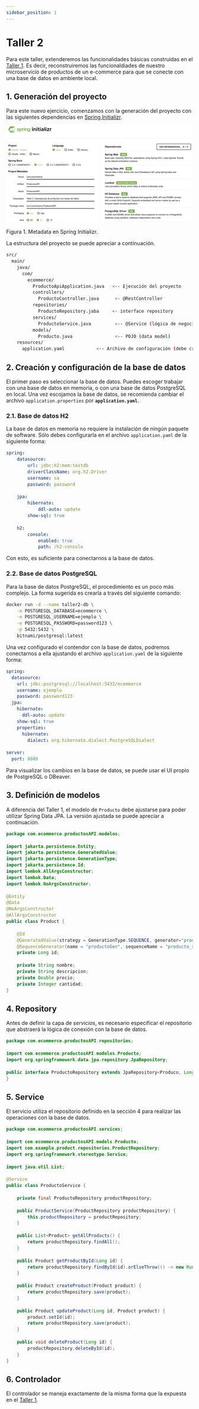 ```yaml
---
sidebar_position: 1
---
```


# Taller 2

Para este taller, extenderemos las funcionalidades básicas construidas en el [Taller 1](/docs/introduccion/primeros-pasos/taller1.md). Es decir, reconstruiremos las funcionaldiades de nuestro microservicio de productos de un e-commerce para que se conecte con una base de datos en ambiente local.

## 1. Generación del proyecto

Para este nuevo ejercicio, comenzamos con la generación del proyecto con las siguientes dependencias en [Spring Initializr](https://start.spring.io).

![](../../../static/img/spring%20data/Taller2/Initializr.png)

Figura 1. Metadata en Spring Initializr.

La estructura del proyecto se puede apreciar a continuación.

```bash
src/
  main/
    java/
      com/
        ecommerce/
          ProductoApiApplication.java   <-- Ejecución del proyecto
          controllers/
            ProductoController.java      <- @RestController
          repositories/
            ProductoRepository.jaba     <- interface repository
          services/
            ProductoService.java         <-- @Service (lógica de negocio)
          models/
            Producto.java                <-- POJO (data model)
    resources/
      application.yaml            <-- Archivo de configuración (debe crearse)

```

## 2. Creación y configuración de la base de datos

El primer paso es seleccionar la base de datos. Puedes escoger trabajar con una base de datos en memoria, o con una base de datos PostgreSQL en local. Una vez escojamos la base de datos, se recomienda cambiar el archivo `application.properties` por __`application.yaml`__.

### 2.1. Base de datos H2

La base de datos en memoria no requiere la instalación de ningún paquete de software. Sólo debes configurarla en el archivo `application.yaml` de la siguiente forma:

```yaml
spring:
    datasource: 
        url: jdbc:h2:mem:testdb
        driverClassName: org.h2.Driver
        username: sa
        password: password

    jpa:
        hibernate:
            ddl-auto: update
        show-sql: true

    h2:
        console:
            enabled: true
            path: /h2-console
```

Con esto, es suficiente para conectarnos a la base de datos.

### 2.2. Base de datos PostgreSQL

Para la base de datos PostgreSQL, el procedimiento es un poco más complejo. La forma sugerida es crearla a través del siguiente comando:

```bash
docker run -d --name taller2-db \
    -e POSTGRESQL_DATABASE=ecommerce \
    -e POSTGRESQL_USERNAME=ejemplo \
    -e POSTGRESQL_PASSWORD=password123 \
    -p 5432:5432 \
    bitnami/postgresql:latest
```


Una vez configurado el contendor con la base de datos, podremos conectarnos a ella ajustando el archivo `application.yaml` de la siguiente forma:

```yaml
spring:
  datasource:
    url: jdbc:postgresql://localhost:5432/ecommerce
    username: ejemplo
    password: password123
  jpa:
    hibernate:
      ddl-auto: update
    show-sql: true
    properties:
      hibernate:
        dialect: org.hibernate.dialect.PostgreSQLDialect

server:
  port: 8080
```
Para visualizar los cambios en la base de datos, se puede usar el UI propio de PostgreSQL o DBeaver.

## 3. Definición de modelos

A diferencia del Taller 1, el modelo de `Producto` debe ajustarse para poder utilizar Spring Data JPA. La versión ajustada se puede apreciar a continuación.

```java
package com.ecommerce.productosAPI.modelos;

import jakarta.persistence.Entity;
import jakarta.persistence.GeneratedValue;
import jakarta.persistence.GenerationType;
import jakarta.persistence.Id;
import lombok.AllArgsConstructor;
import lombok.Data;
import lombok.NoArgsConstructor;

@Entity
@Data
@NoArgsConstructor
@AllArgsConstructor
public class Product {

    @Id
    @GeneratedValue(strategy = GenerationType.SEQUENCE, generator="productoGen")
    @SequenceGenerator(name = "productoGen", sequenceName = "producto_sequence", allocationSize = 1)
    private Long id;

    private String nombre;
    private String descripcion;
    private Double precio;
    private Integer cantidad;
}
```

## 4. Repository

Antes de definir la capa de _servicios_, es necesario especificar el repositorio que abstraerá la lógica de conexión con la base de datos.

```java
package com.ecommerce.productosAPI.repositories;

import com.ecommerce.productosAPI.modelos.Producto;
import org.springframework.data.jpa.repository.JpaRepository;

public interface ProductoRepository extends JpaRepository<Produco, Long> {
}
```

## 5. Service

El servicio utiliza el repositorio definido en la sección 4 para realizar las operaciones con la base de datos. 

```java
package com.ecommerce.productosAPI.services;

import com.ecommerce.productosAPI.models.Producto;
import com.example.product.repositories.ProductRepository;
import org.springframework.stereotype.Service;

import java.util.List;

@Service
public class ProductoService {

    private final ProductoRepository productRepository;

    public ProductService(ProductRepository productRepository) {
        this.productRepository = productRepository;
    }

    public List<Product> getAllProducts() {
        return productRepository.findAll();
    }

    public Product getProductById(Long id) {
        return productRepository.findById(id).orElseThrow(() -> new RuntimeException("Product not found"));
    }

    public Product createProduct(Product product) {
        return productRepository.save(product);
    }

    public Product updateProduct(Long id, Product product) {
        product.setId(id);
        return productRepository.save(product);
    }

    public void deleteProduct(Long id) {
        productRepository.deleteById(id);
    }
}
```

## 6. Controlador

El controlador se maneja exactamente de la misma forma que la expuesta en el [Taller 1](../../introduccion/primeros-pasos/taller1.md).
